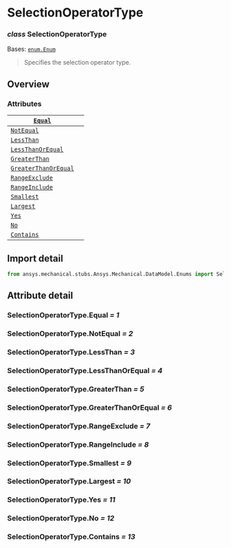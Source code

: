 <a id="selectionoperatortype"></a>

# SelectionOperatorType

<a id="SelectionOperatorType"></a>

### *class* SelectionOperatorType

Bases: [`enum.Enum`](https://docs.python.org/3/library/enum.html#enum.Enum)

> Specifies the selection operator type.

> <!-- !! processed by numpydoc !! -->

<a id="overview"></a>

## Overview

### Attributes

| [`Equal`](#SelectionOperatorType.Equal)                           |    |
|-------------------------------------------------------------------|----|
| [`NotEqual`](#SelectionOperatorType.NotEqual)                     |    |
| [`LessThan`](#SelectionOperatorType.LessThan)                     |    |
| [`LessThanOrEqual`](#SelectionOperatorType.LessThanOrEqual)       |    |
| [`GreaterThan`](#SelectionOperatorType.GreaterThan)               |    |
| [`GreaterThanOrEqual`](#SelectionOperatorType.GreaterThanOrEqual) |    |
| [`RangeExclude`](#SelectionOperatorType.RangeExclude)             |    |
| [`RangeInclude`](#SelectionOperatorType.RangeInclude)             |    |
| [`Smallest`](#SelectionOperatorType.Smallest)                     |    |
| [`Largest`](#SelectionOperatorType.Largest)                       |    |
| [`Yes`](#SelectionOperatorType.Yes)                               |    |
| [`No`](#SelectionOperatorType.No)                                 |    |
| [`Contains`](#SelectionOperatorType.Contains)                     |    |

<a id="import-detail"></a>

## Import detail

```python
from ansys.mechanical.stubs.Ansys.Mechanical.DataModel.Enums import SelectionOperatorType
```

<a id="attribute-detail"></a>

## Attribute detail

<a id="SelectionOperatorType.Equal"></a>

### SelectionOperatorType.Equal *= 1*

<a id="SelectionOperatorType.NotEqual"></a>

### SelectionOperatorType.NotEqual *= 2*

<a id="SelectionOperatorType.LessThan"></a>

### SelectionOperatorType.LessThan *= 3*

<a id="SelectionOperatorType.LessThanOrEqual"></a>

### SelectionOperatorType.LessThanOrEqual *= 4*

<a id="SelectionOperatorType.GreaterThan"></a>

### SelectionOperatorType.GreaterThan *= 5*

<a id="SelectionOperatorType.GreaterThanOrEqual"></a>

### SelectionOperatorType.GreaterThanOrEqual *= 6*

<a id="SelectionOperatorType.RangeExclude"></a>

### SelectionOperatorType.RangeExclude *= 7*

<a id="SelectionOperatorType.RangeInclude"></a>

### SelectionOperatorType.RangeInclude *= 8*

<a id="SelectionOperatorType.Smallest"></a>

### SelectionOperatorType.Smallest *= 9*

<a id="SelectionOperatorType.Largest"></a>

### SelectionOperatorType.Largest *= 10*

<a id="SelectionOperatorType.Yes"></a>

### SelectionOperatorType.Yes *= 11*

<a id="SelectionOperatorType.No"></a>

### SelectionOperatorType.No *= 12*

<a id="SelectionOperatorType.Contains"></a>

### SelectionOperatorType.Contains *= 13*
